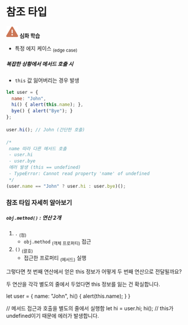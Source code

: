 참조 타입
========

<img class="icon" src="../../images/commons/icons/triangle-exclamation-solid.svg" /> **심화 학습**

- 특정 에지 케이스 <sub>(edge case)</sub>

##### 복잡한 상황에서 메서드 호출 시
- `this` 값 잃어버리는 경우 발생
```javascript
let user = {
  name: "John",
  hi() { alert(this.name); },
  bye() { alert("Bye"); }
};

user.hi(); // John (간단한 호출)

/*
 name 따라 다른 메서드 호출
 - user.hi
 - user.bye
 에러 발생 (this == undefined)
 - TypeError: Cannot read property 'name' of undefined
 */
(user.name == "John" ? user.hi : user.bye)();
```

### 참조 타입 자세히 알아보기

##### `obj.method()` : 연산 2개
1. `.` <sub>(점)</sub>
    - `obj.method` <sub>(객체 프로퍼티)</sub> 접근
2. `()` <sub>(괄호)</sub>
    - 접근한 프로퍼티 <sub>(메서드)</sub> 실행

그렇다면 첫 번째 연산에서 얻은 this 정보가 어떻게 두 번째 연산으로 전달될까요?

두 연산을 각각 별도의 줄에서 두었다면 this 정보를 잃는 건 확실합니다.

let user = {
  name: "John",
  hi() { alert(this.name); }
}

// 메서드 접근과 호출을 별도의 줄에서 실행함
let hi = user.hi;
hi(); // this가 undefined이기 때문에 에러가 발생합니다.